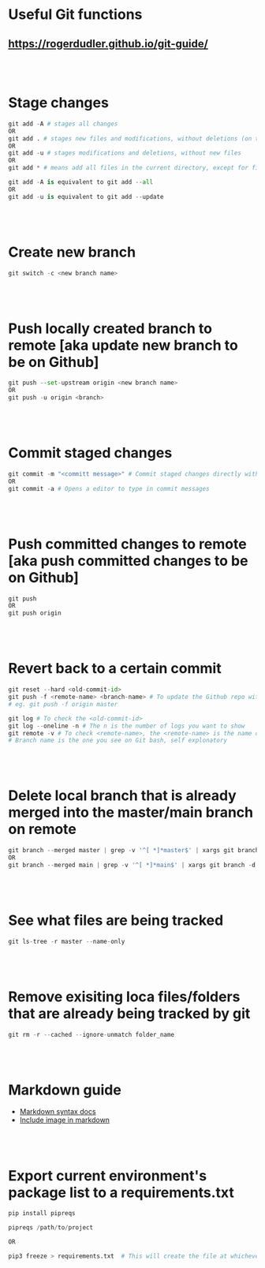 # Useful Git functions
## https://rogerdudler.github.io/git-guide/

<br></br>

# Stage changes
```python
git add -A # stages all changes
OR
git add . # stages new files and modifications, without deletions (on the current directory and its subdirectories).
OR
git add -u # stages modifications and deletions, without new files
OR
git add * # means add all files in the current directory, except for files whose name begin with a dot.
```
```python
git add -A is equivalent to git add --all
OR
git add -u is equivalent to git add --update
```

<br></br>


# Create new branch
```python
git switch -c <new branch name>
```

<br></br>


# Push locally created branch to remote [aka update new branch to be on Github]
```python
git push --set-upstream origin <new branch name>
OR
git push -u origin <branch>
```

<br></br>

# Commit staged changes
```python
git commit -m "<committ message>" # Commit staged changes directly with message
OR
git commit -a # Opens a editor to type in commit messages
```

<br></br>

# Push committed changes to remote [aka push committed changes to be on Github]
```python
git push
OR
git push origin
```

<br></br>

# Revert back to a certain commit
```python
git reset --hard <old-commit-id>
git push -f <remote-name> <branch-name> # To update the Github repo with the remote repo
# eg. git push -f origin master 

git log # To check the <old-commit-id>
git log --oneline -n # The n is the number of logs you want to show
git remote -v # To check <remote-name>, the <remote-name> is the name on the far left
# Branch name is the one you see on Git bash, self explonatory
```

<br></br>

# Delete local branch that is already merged into the master/main branch on remote
```python
git branch --merged master | grep -v '^[ *]*master$' | xargs git branch -d
OR
git branch --merged main | grep -v '^[ *]*main$' | xargs git branch -d
```

<br></br>

# See what files are being tracked
```python
git ls-tree -r master --name-only
```

<br></br>

# Remove exisiting loca files/folders that are already being tracked by git
```python
git rm -r --cached --ignore-unmatch folder_name
```

<br></br>

# Markdown guide
- [Markdown syntax docs](https://www.markdownguide.org/basic-syntax/)
- [Include image in markdown](https://stackoverflow.com/questions/42961712/how-to-include-image-as-markdown-in-visual-studio-code)

<br></br>

# Export current environment's package list to a requirements.txt
```python
pip install pipreqs

pipreqs /path/to/project

OR

pip3 freeze > requirements.txt  # This will create the file at whichever directory you are currently in
```
